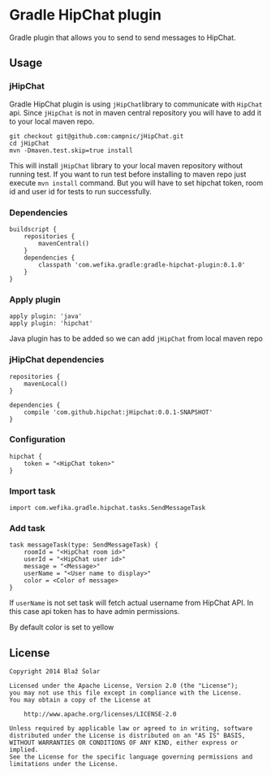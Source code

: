# Gradle HipChat plugin

Gradle plugin that allows you to send to send messages to HipChat.

## Usage

### jHipChat
Gradle HipChat plugin is using `jHipChat`library to communicate with `HipChat` api. Since `jHipChat`
is not in maven central repository you will have to add it to your local maven repo.

    git checkout git@github.com:campnic/jHipChat.git
    cd jHipChat
    mvn -Dmaven.test.skip=true install

This will install `jHipChat` library to your local maven repository without running test. If you want
to run test before installing to maven repo just execute `mvn install` command. But you will have to
set hipchat token, room id and user id for tests to run successfully.

### Dependencies
    buildscript {
        repositories {
            mavenCentral()
        }
        dependencies {
            classpath 'com.wefika.gradle:gradle-hipchat-plugin:0.1.0'
        }
    }

### Apply plugin
    apply plugin: 'java'
    apply plugin: 'hipchat'

Java plugin has to be added so we can add `jHipChat` from local maven repo

### jHipChat dependencies
    repositories {
        mavenLocal()
    }

    dependencies {
        compile 'com.github.hipchat:jHipchat:0.0.1-SNAPSHOT'
    }

### Configuration
    hipchat {
        token = "<HipChat token>"
    }

### Import task
    import com.wefika.gradle.hipchat.tasks.SendMessageTask

### Add task
    task messageTask(type: SendMessageTask) {
        roomId = "<HipChat room id>"
        userId = "<HipChat user id>"
        message = "<Message>"
        userName = "<User name to display>"
        color = <Color of message>
    }

If `userName` is not set task will fetch actual username from HipChat API. In this case api token
has to have admin permissions.

By default color is set to yellow

## License
	Copyright 2014 Blaž Šolar

	Licensed under the Apache License, Version 2.0 (the "License");
	you may not use this file except in compliance with the License.
	You may obtain a copy of the License at

	    http://www.apache.org/licenses/LICENSE-2.0

	Unless required by applicable law or agreed to in writing, software
	distributed under the License is distributed on an "AS IS" BASIS,
	WITHOUT WARRANTIES OR CONDITIONS OF ANY KIND, either express or implied.
	See the License for the specific language governing permissions and
	limitations under the License.
